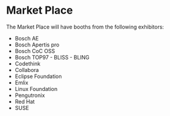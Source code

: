 # Market Place

The Market Place will have booths from the following exhibitors:

- Bosch AE
- Bosch Apertis pro
- Bosch CoC OSS
- Bosch TOP97 - BLISS - BLING
- Codethink
- Collabora
- Eclipse Foundation
- Emlix
- Linux Foundation
- Pengutronix
- Red Hat
- SUSE


